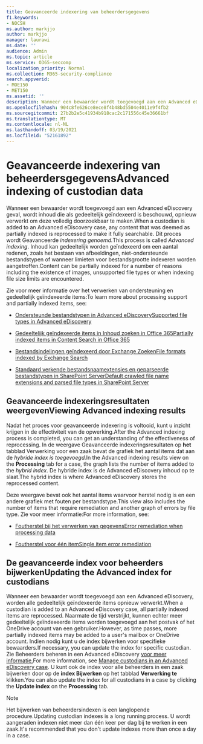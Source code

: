```yaml
---
title: Geavanceerde indexering van beheerdersgegevens
f1.keywords:
- NOCSH
ms.author: markjjo
author: markjjo
manager: laurawi
ms.date: ''
audience: Admin
ms.topic: article
ms.service: O365-seccomp
localization_priority: Normal
ms.collection: M365-security-compliance
search.appverid:
- MOE150
- MET150
ms.assetid: ''
description: Wanneer een bewaarder wordt toegevoegd aan een Advanced eDiscovery geval, wordt inhoud die als gedeeltelijk geïndexeerd is beschouwd, opnieuw verwerkt om deze volledig doorzoekbaar te maken.
ms.openlocfilehash: 904c8fe626ce8ece8f4b48bd5504e4011e9f4fb2
ms.sourcegitcommit: 27b2b2e5c41934b918cac2c171556c45e36661bf
ms.translationtype: MT
ms.contentlocale: nl-NL
ms.lasthandoff: 03/19/2021
ms.locfileid: "52161892"
---
```

# <a name="advanced-indexing-of-custodian-data"></a><span data-ttu-id="4df06-103">Geavanceerde indexering van beheerdersgegevens</span><span class="sxs-lookup"><span data-stu-id="4df06-103">Advanced indexing of custodian data</span></span>

<span data-ttu-id="4df06-104">Wanneer een bewaarder wordt toegevoegd aan een Advanced eDiscovery geval, wordt inhoud die als gedeeltelijk geïndexeerd is beschouwd, opnieuw verwerkt om deze volledig doorzoekbaar te maken.</span><span class="sxs-lookup"><span data-stu-id="4df06-104">When a custodian is added to an Advanced eDiscovery case, any content that was deemed as partially indexed is reprocessed to make it fully searchable.</span></span>  <span data-ttu-id="4df06-105">Dit proces wordt Geavanceerde *indexering genoemd.*</span><span class="sxs-lookup"><span data-stu-id="4df06-105">This process is called *Advanced indexing*.</span></span> <span data-ttu-id="4df06-106">Inhoud kan gedeeltelijk worden geïndexeerd om een aantal redenen, zoals het bestaan van afbeeldingen, niet-ondersteunde bestandstypen of wanneer limieten voor bestandsgrootte indexeren worden aangetroffen.</span><span class="sxs-lookup"><span data-stu-id="4df06-106">Content can be partially indexed for a number of reasons including the existence of images, unsupported file types or when indexing file size limits are encountered.</span></span>

<span data-ttu-id="4df06-107">Zie voor meer informatie over het verwerken van ondersteuning en gedeeltelijk geïndexeerde items:</span><span class="sxs-lookup"><span data-stu-id="4df06-107">To learn more about processing support and partially indexed items, see:</span></span>

- [<span data-ttu-id="4df06-108">Ondersteunde bestandstypen in Advanced eDiscovery</span><span class="sxs-lookup"><span data-stu-id="4df06-108">Supported file types in Advanced eDiscovery</span></span>](supported-filetypes-ediscovery20.md)

- [<span data-ttu-id="4df06-109">Gedeeltelijk geïndexeerde items in Inhoud zoeken in Office 365</span><span class="sxs-lookup"><span data-stu-id="4df06-109">Partially indexed items in Content Search in Office 365</span></span>](partially-indexed-items-in-content-search.md)

- [<span data-ttu-id="4df06-110">Bestandsindelingen geïndexeerd door Exchange Zoeken</span><span class="sxs-lookup"><span data-stu-id="4df06-110">File formats indexed by Exchange Search</span></span>](/exchange/file-formats-indexed-by-exchange-search-exchange-2013-help)

- [<span data-ttu-id="4df06-111">Standaard verkende bestandsnaamextensies en geparseerde bestandstypen in SharePoint Server</span><span class="sxs-lookup"><span data-stu-id="4df06-111">Default crawled file name extensions and parsed file types in SharePoint Server</span></span>](/SharePoint/technical-reference/default-crawled-file-name-extensions-and-parsed-file-types)

## <a name="viewing-advanced-indexing-results"></a><span data-ttu-id="4df06-112">Geavanceerde indexeringsresultaten weergeven</span><span class="sxs-lookup"><span data-stu-id="4df06-112">Viewing Advanced indexing results</span></span>

<span data-ttu-id="4df06-113">Nadat het proces voor geavanceerde indexering is voltooid, kunt u inzicht krijgen in de effectiviteit van de opwerking.</span><span class="sxs-lookup"><span data-stu-id="4df06-113">After the Advanced indexing process is completed, you can get an understanding of the effectiveness of reprocessing.</span></span>  <span data-ttu-id="4df06-114">In de weergave Geavanceerde indexeringsresultaten op **het** tabblad Verwerking voor een zaak bevat de grafiek het aantal items dat aan de *hybride index is toegevoegd.*</span><span class="sxs-lookup"><span data-stu-id="4df06-114">In the Advanced indexing results view on the **Processing** tab for a case, the graph lists the number of items added to the *hybrid index*.</span></span>  <span data-ttu-id="4df06-115">De hybride index is de Advanced eDiscovery inhoud op te slaat.</span><span class="sxs-lookup"><span data-stu-id="4df06-115">The hybrid index is where Advanced eDiscovery stores the reprocessed content.</span></span>

<span data-ttu-id="4df06-116">Deze weergave bevat ook het aantal items waarvoor herstel nodig is en een andere grafiek met fouten per bestandstype.</span><span class="sxs-lookup"><span data-stu-id="4df06-116">This view  also includes the number of items that require remediation and another graph of errors by file type.</span></span> <span data-ttu-id="4df06-117">Zie voor meer informatie:</span><span class="sxs-lookup"><span data-stu-id="4df06-117">For more information, see:</span></span>

- [<span data-ttu-id="4df06-118">Foutherstel bij het verwerken van gegevens</span><span class="sxs-lookup"><span data-stu-id="4df06-118">Error remediation when processing data</span></span>](error-remediation-when-processing-data-in-advanced-ediscovery.md)

- [<span data-ttu-id="4df06-119">Foutherstel voor één item</span><span class="sxs-lookup"><span data-stu-id="4df06-119">Single item error remediation</span></span>](single-item-error-remediation.md)

## <a name="updating-the-advanced-index-for-custodians"></a><span data-ttu-id="4df06-120">De geavanceerde index voor beheerders bijwerken</span><span class="sxs-lookup"><span data-stu-id="4df06-120">Updating the Advanced index for custodians</span></span>

<span data-ttu-id="4df06-121">Wanneer een bewaarder wordt toegevoegd aan een Advanced eDiscovery, worden alle gedeeltelijk geïndexeerde items opnieuw verwerkt.</span><span class="sxs-lookup"><span data-stu-id="4df06-121">When a custodian is added to an Advanced eDiscovery case, all partially indexed items are reprocessed.</span></span> <span data-ttu-id="4df06-122">Naarmate de tijd verstrijkt, kunnen echter meer gedeeltelijk geïndexeerde items worden toegevoegd aan het postvak of het OneDrive account van een gebruiker.</span><span class="sxs-lookup"><span data-stu-id="4df06-122">However, as time passes, more partially indexed items may be added to a user's mailbox or OneDrive account.</span></span>  <span data-ttu-id="4df06-123">Indien nodig kunt u de index bijwerken voor specifieke bewaarders.</span><span class="sxs-lookup"><span data-stu-id="4df06-123">If necessary, you can update the index for specific custodian.</span></span> <span data-ttu-id="4df06-124">Zie Beheerders beheren in een Advanced eDiscovery [voor meer informatie.](manage-new-custodians.md#re-index-custodian-data)</span><span class="sxs-lookup"><span data-stu-id="4df06-124">For more information, see [Manage custodians in an Advanced eDiscovery case](manage-new-custodians.md#re-index-custodian-data).</span></span> <span data-ttu-id="4df06-125">U kunt ook de index voor alle beheerders in een zaak bijwerken door op de **index Bijwerken** op het tabblad **Verwerking te** klikken.</span><span class="sxs-lookup"><span data-stu-id="4df06-125">You can also update the index for all custodians in a case by clicking the **Update index** on the **Processing** tab.</span></span>

> [!NOTE]
> <span data-ttu-id="4df06-126">Het bijwerken van beheerdersindexen is een langlopende procedure.</span><span class="sxs-lookup"><span data-stu-id="4df06-126">Updating custodian indexes is a long running process.</span></span> <span data-ttu-id="4df06-127">U wordt aangeraden indexen niet meer dan één keer per dag bij te werken in een zaak.</span><span class="sxs-lookup"><span data-stu-id="4df06-127">It's recommended that you don't update indexes more than once a day in a case.</span></span>